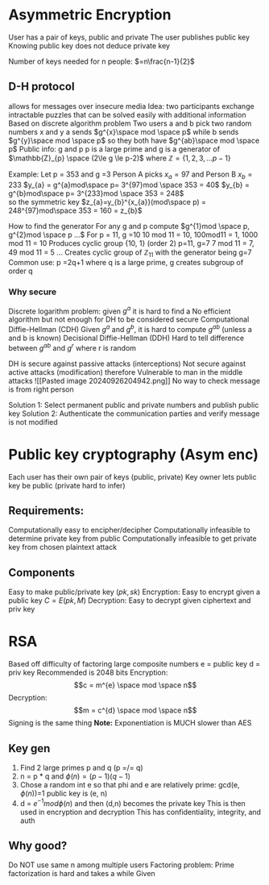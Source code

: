 # Asymmetric Encryption 

User has a pair of keys, public and private
The user publishes public key
Knowing public key does not deduce private key


Number of keys needed for n people: $=n\frac{n-1}{2}$ 

## D-H protocol 
allows for messages over insecure media
Idea: two participants exchange intractable puzzles that can be solved easily with additional information
	Based on discrete algorithm problem
	Two users a and b pick two random numbers x and y
	a sends $g^{x}\space mod \space p$ while b sends   $g^{y}\space mod \space p$ so they both have $g^{ab}\space mod \space p$ 
Public info: g and p
p is a large prime and g is a generator of $\mathbb{Z}_{p} \space (2\le g \le p-2)$ where $\mathbb{Z}= \{1,2,3,...p-1\}$ 

Example:
	Let p = 353 and g =3
	Person A picks $x_{a}=97$ and Person B $x_{b}=233$ 
	$y_{a} = g^{a}mod\space p= 3^{97}mod \space 353 = 40$ 
	$y_{b} = g^{b}mod\space p= 3^{233}mod \space 353 = 248$  
	so the symmetric key $z_{a}=y_{b}^{x_{a}}(mod\space p) = 248^{97}mod\space 353 = 160 = z_{b}$    

How to find the generator
	For any g and p compute $g^{1}mod \space p, g^{2}mod \space p ...$ 
	For p = 11, g =10
		10 mod 11 = 10, 100mod11 = 1, 1000 mod 11 = 10
		Produces cyclic group  \{10, 1} (order 2)
	p=11, g=7
		7 mod 11 = 7, 49 mod 11 = 5 ...
		Creates cyclic group of $\mathbb{Z}_{11}$   with the generator being g=7
	Common use: p =2q+1 where q is a large prime, g creates subgroup of order q


### Why secure
Discrete logarithm problem:
	given $g^{a}$ it is hard to find a
	No efficient algorithm but not enough for DH to be considered secure
Computational Diffie-Hellman (CDH) 
	Given $g^{a}$ and $g^{b}$, it is hard to compute $g^{ab}$ (unless a and b is known)
Decisional Diffie-Hellman (DDH)
	Hard to tell difference between $g^{ab}$ and $g^{r}$ where r is random

DH is secure against passive attacks (interceptions)
Not secure against active attacks (modification)
therefore Vulnerable to man in the middle attacks
![[Pasted image 20240926204942.png]]
No way to check message is from right person

Solution 1: Select permanent public and private numbers and publish public key
Solution 2: Authenticate the communication parties and verify message is not modified

# Public key cryptography (Asym enc)
Each user has their own pair of keys (public, private)
Key owner lets public key be public (private hard to infer)

## Requirements:
Computationally easy to encipher/decipher
Computationally infeasible to determine private key from public
Computationally infeasible to get private key from chosen plaintext attack

## Components
Easy to make public/private key $(pk, sk)$
Encryption: Easy to encrypt given a public key $C=E(pk, M)$
Decryption: Easy to decrypt given ciphertext and priv key


# RSA
Based off difficulty of factoring large composite numbers
e = public key
d = priv key
Recommended is 2048 bits
Encryption:
$$c = m^{e} \space mod \space n$$
Decryption:
$$m = c^{d} \space mod \space n$$
Signing is the same thing
**Note:** Exponentiation is MUCH slower than AES


## Key gen
1. Find 2 large primes p and q (p =/= q)
2. n = p * q  and $\phi(n) = (p-1)(q-1)$  
3. Chose a random int e so that phi and e are relatively prime: gcd(e, $\phi(n)$)=1 public key is (e, n)
4. d = $e^{-1}mod \phi(n)$ and then (d,n) becomes the private key
This is then used in encryption and decryption
This has confidentiality, integrity, and auth

## Why good?
Do NOT use same n among multiple users
Factoring problem: Prime factorization is hard and takes a while
Given 